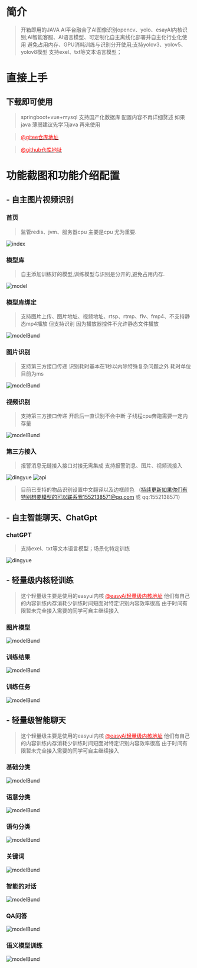 # 简介

> 开箱即用的JAVA AI平台融合了AI图像识别opencv、yolo、esayAI内核识别;AI智能客服、AI语言模型、可定制化自主离线化部署并自主化行业化使用
避免占用内存、GPU消耗训练与识别分开使用;支持yolov3、yolov5、yolov8模型 支持exel、txt等文本语言模型；

# 直接上手

## 下载即可使用
> springboot+vue+mysql 支持国产化数据库 配置内容不再详细赘述 如果java 薄弱建议先学习java 再来使用

> [<span style="color: red;">@gitee仓库地址</span>](https://gitee.com/dromara/easyAi)

>[<span style="color: red;">@github仓库地址</span>](https://gitee.com/dromara/easyAi)

# 功能截图和功能介绍配置

## - 自主图片视频识别

###  首页
>监管redis、jvm、服务器cpu 主要是cpu 尤为重要.

![index](./index.jpg)

###  模型库
>自主添加训练好的模型,训练模型与识别是分开的,避免占用内存.

![model](./model.jpg)

### 模型库绑定
>支持图片上传、图片地址、视频地址、rtsp、rtmp、flv、fmp4、不支持静态mp4播放 但支持识别 因为播放器控件不允许静态文件播放

![modelBund](./modelBund.jpg)
### 图片识别
>支持第三方接口传递 识别耗时基本在1秒以内除特殊复杂问题之外 耗时单位目前为ms

![modelBund](./start.gif)

###  视频识别
>支持第三方接口传递 开启后一直识别不会中断 子线程cpu奔跑需要一定内存量

![modelBund](./startplay.gif)

### 第三方接入
>报警消息无缝接入接口对接无需集成 支持报警消息、图片、视频流接入

![dingyue](./dingyue.jpg)
![api](./api.jpg)

> 目前已支持的物品识别设置中文翻译以及边框颜色 （持续更新如果你们有特别想要模型的可以联系我1552138571@qq.com 或 qq:1552138571）

## - 自主智能聊天、ChatGpt
### chatGPT
> 支持exel、txt等文本语言模型；场景化特定训练

![dingyue](./chatplay.gif)


## - 轻量级内核轻训练

> 这个轻量级主要是使用的easyui内核  [<span style="color: red;">@easyAi轻量级内核地址</span>](https://gitee.com/dromara/easyAi) 他们有自己的内容训练内存消耗少训练时间短面对特定识别内容效率很高
> 由于时间有限暂未完全接入需要的同学可自主继续接入

### 图片模型
![modelBund](./piclist.jpg)
### 训练结果
![modelBund](./list.jpg)
### 训练任务
![modelBund](./xunlian.jpg)

## - 轻量级智能聊天

> 这个轻量级主要是使用的easyui内核  [<span style="color: red;">@easyAi轻量级内核地址</span>](https://gitee.com/dromara/easyAi) 他们有自己的内容训练内存消耗少训练时间短面对特定识别内容效率很高
> 由于时间有限暂未完全接入需要的同学可自主继续接入
### 基础分类
![modelBund](./jichufenlei.jpg)
### 语意分类
![modelBund](./yuyifenlei.jpg)
### 语句分类
![modelBund](./yujufenlei.jpg)
### 关键词
![modelBund](./guanjianci.jpg)
### 智能的对话
![modelBund](./zhinengduihua.jpg)
### QA问答
![modelBund](./qawenda.jpg)
### 语义模型训练
![modelBund](./yymoxing.jpg)


